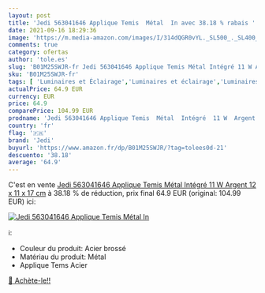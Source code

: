 ```yaml
---
layout: post
title: 'Jedi 563041646 Applique Temis  Métal  In avec 38.18 % rabais '
date: 2021-09-16 18:29:36
image: 'https://m.media-amazon.com/images/I/314dQGR0vYL._SL500_._SL400_.jpg'
comments: true
category: ofertas
author: 'tole.es'
slug: 'B01M25SWJR-fr Jedi 563041646 Applique Temis Métal Intégré 11 W Argent 12...'
sku: 'B01M25SWJR-fr'
tags: [ 'Luminaires et Éclairage','Luminaires et éclairage','Luminaires extérieur','jedi', ]
actualPrice: 64.9 EUR
currency: EUR
price: 64.9
comparePrice: 104.99 EUR
prodname: 'Jedi 563041646 Applique Temis  Métal  Intégré  11 W  Argent  12 x 11 x 17 cm'
country: 'fr'
flag: '🇫🇷'
brand: 'Jedi'
buyurl: 'https://www.amazon.fr/dp/B01M25SWJR/?tag=tolees0d-21'
descuento: '38.18'
average: '64.9'
---
```


C'est en vente [Jedi 563041646 Applique Temis  Métal  Intégré  11 W  Argent  12 x 11 x 17 cm](https://www.amazon.fr/dp/B01M25SWJR/?tag=tolees0d-21)  à  38.18 % de réduction, prix final  64.9 EUR (original: 104.99 EUR) ici:

[![Jedi 563041646 Applique Temis  Métal  In](https://m.media-amazon.com/images/I/314dQGR0vYL._SL500_._SL400_.jpg)](https://www.amazon.fr/dp/B01M25SWJR/?tag=tolees0d-21)

ℹ️:

- Couleur du produit: Acier brossé
- Matériau du produit: Métal
- Applique Tems Acier

[🛒 Achète-le!!](https://www.amazon.fr/dp/B01M25SWJR/?tag=tolees0d-21)
